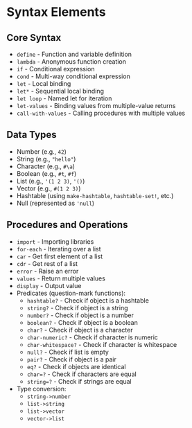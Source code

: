 # Syntax Elements

## Core Syntax
- `define` - Function and variable definition
- `lambda` - Anonymous function creation
- `if` - Conditional expression
- `cond` - Multi-way conditional expression
- `let` - Local binding
- `let*` - Sequential local binding
- `let loop` - Named let for iteration
- `let-values` - Binding values from multiple-value returns
- `call-with-values` - Calling procedures with multiple values

## Data Types
- Number (e.g., `42`)
- String (e.g., `"hello"`)
- Character (e.g., `#\a`)
- Boolean (e.g., `#t`, `#f`)
- List (e.g., `'(1 2 3)`, `'()`)
- Vector (e.g., `#(1 2 3)`)
- Hashtable (using `make-hashtable`, `hashtable-set!`, etc.)
- Null (represented as `'null`)

## Procedures and Operations
- `import` - Importing libraries
- `for-each` - Iterating over a list
- `car` - Get first element of a list
- `cdr` - Get rest of a list
- `error` - Raise an error
- `values` - Return multiple values
- `display` - Output value
- Predicates (question-mark functions):
  - `hashtable?` - Check if object is a hashtable
  - `string?` - Check if object is a string
  - `number?` - Check if object is a number
  - `boolean?` - Check if object is a boolean
  - `char?` - Check if object is a character
  - `char-numeric?` - Check if character is numeric
  - `char-whitespace?` - Check if character is whitespace
  - `null?` - Check if list is empty
  - `pair?` - Check if object is a pair
  - `eq?` - Check if objects are identical
  - `char=?` - Check if characters are equal
  - `string=?` - Check if strings are equal
- Type conversion:
  - `string->number`
  - `list->string`
  - `list->vector`
  - `vector->list`